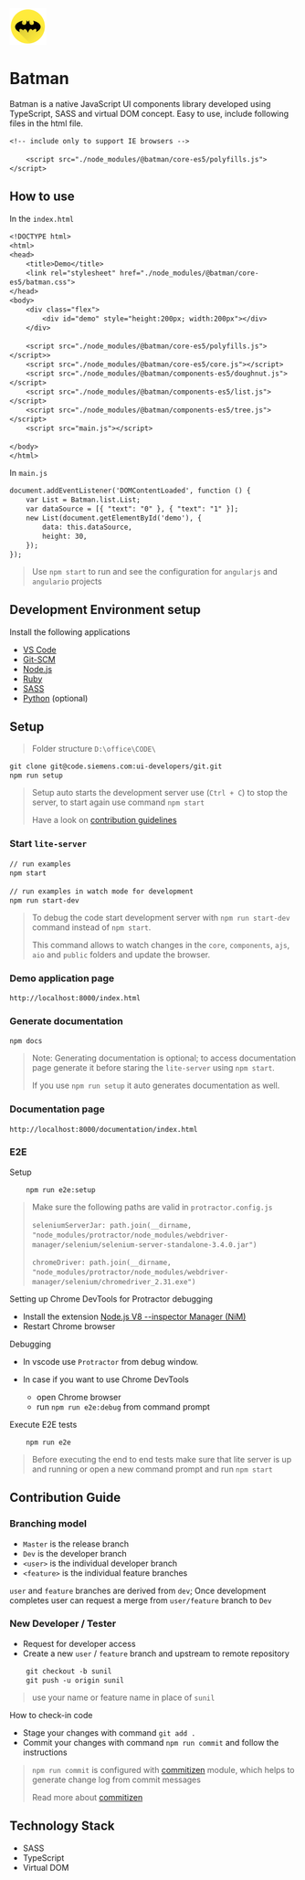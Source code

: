 ![alt](https://raw.githubusercontent.com/Aravind00Kumar/batman/master/logo_64.png) 
# Batman
Batman is a native JavaScript UI components library developed using TypeScript, SASS and virtual DOM concept. Easy to use, include following files in the html file.

```
<!-- include only to support IE browsers -->

    <script src="./node_modules/@batman/core-es5/polyfills.js"></script>

```

## How to use

In the `index.html`

```
<!DOCTYPE html>
<html>
<head>
    <title>Demo</title>
    <link rel="stylesheet" href="./node_modules/@batman/core-es5/batman.css">
</head>
<body>
    <div class="flex">
        <div id="demo" style="height:200px; width:200px"></div>
    </div>

    <script src="./node_modules/@batman/core-es5/polyfills.js"></script>>
    <script src="./node_modules/@batman/core-es5/core.js"></script>
    <script src="./node_modules/@batman/components-es5/doughnut.js"></script> 
    <script src="./node_modules/@batman/components-es5/list.js"></script>
    <script src="./node_modules/@batman/components-es5/tree.js"></script> 
    <script src="main.js"></script>

</body>
</html>
```

In `main.js`

```
document.addEventListener('DOMContentLoaded', function () {
    var List = Batman.list.List;
    var dataSource = [{ "text": "0" }, { "text": "1" }];
    new List(document.getElementById('demo'), {
        data: this.dataSource,
        height: 30,
    });
});

```
> Use `npm start` to run and see the configuration for `angularjs` and `angulario` projects

## Development Environment setup 
Install the following applications 
* [VS Code](https://code.siemens.com/ui-developers/git/blob/master/readme.md#setup-visual-studio-code)
* [Git-SCM](https://code.siemens.com/ui-developers/git/blob/master/readme.md#git-scm-installation)
* [Node.js](https://code.siemens.com/ui-developers/git/blob/master/readme.md#setup-nodejs-and-configuring-proxy)
* [Ruby](https://code.siemens.com/ui-developers/git/blob/master/readme.md#setup-ruby-and-configure-proxy)
* [SASS](https://code.siemens.com/ui-developers/git/blob/master/readme.md#setup-sass)
* [Python](https://code.siemens.com/ui-developers/git/blob/master/readme.md#setup-python) (optional)

## Setup
> Folder structure `D:\office\CODE\`

```
git clone git@code.siemens.com:ui-developers/git.git
npm run setup 
```

> Setup auto starts the development server use (`Ctrl + C`) to stop the server, to start again use command `npm start`
>   
> Have a look on [contribution guidelines](https://code.siemens.com/aravind.pampana/batman/blob/master/CONTRIBUTING.md)

### Start `lite-server` 

```
// run examples
npm start

// run examples in watch mode for development
npm run start-dev

```

> To debug the code start development server with `npm run start-dev` command instead of `npm start`.
> 
> This command allows to watch changes in the `core`, `components`, `ajs`, `aio` and `public` folders and update the browser. 

### Demo application page

```
http://localhost:8000/index.html
```

### Generate documentation 

```
npm docs
```
> Note: Generating documentation is optional; to access documentation page generate it before staring the `lite-server` using `npm start`. 
>
> If you use `npm run setup` it auto generates documentation as well.

### Documentation page 

```
http://localhost:8000/documentation/index.html
```

### E2E

Setup

```
    npm run e2e:setup
```    
> Make sure the following paths are valid in `protractor.config.js`
>
> `seleniumServerJar: path.join(__dirname, "node_modules/protractor/node_modules/webdriver-manager/selenium/selenium-server-standalone-3.4.0.jar")`
>
> `chromeDriver: path.join(__dirname, "node_modules/protractor/node_modules/webdriver-manager/selenium/chromedriver_2.31.exe")`
>    
> 

Setting up Chrome DevTools for Protractor debugging
* Install the extension [Node.js V8 --inspector Manager (NiM)](https://chrome.google.com/webstore/detail/nodejs-v8-inspector-manag/gnhhdgbaldcilmgcpfddgdbkhjohddkj?hl=en-US)
* Restart Chrome browser

Debugging

* In vscode use `Protractor` from debug window.

* In case if you want to use Chrome DevTools
    * open Chrome browser
    * run `npm run e2e:debug` from command prompt

Execute E2E tests

```
    npm run e2e
```
> Before executing the end to end tests make sure that lite server is up and running or open a new command prompt and run `npm start` 

## Contribution Guide

### Branching model
* `Master` is the release branch 
* `Dev` is the developer branch
* `<user>` is the individual developer branch
* `<feature>` is the individual feature branches

`user` and `feature` branches are derived from `dev`; Once development completes user can request a merge from `user/feature` branch to `Dev`

### New Developer / Tester
* Request for developer access
* Create a new `user` / `feature` branch and upstream to remote repository 

```
    git checkout -b sunil
    git push -u origin sunil
``` 

> use your name or feature name in place of `sunil`

How to check-in code
* Stage your changes with command `git add .`
* Commit your changes with command `npm run commit` and follow the instructions

> `npm run commit` is configured with [commitizen](https://github.com/commitizen/cz-cli) module, which helps to generate change log from commit messages
> 
> Read more about [commitizen](https://github.com/commitizen/cz-cli)

## Technology Stack
* SASS
* TypeScript
* Virtual DOM

